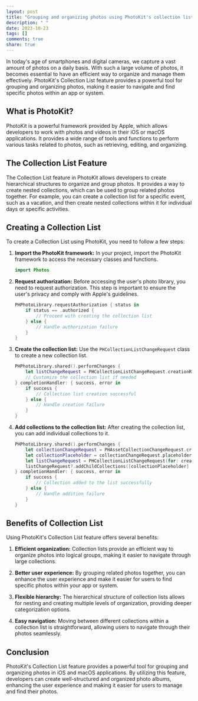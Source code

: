 ```yaml
---
layout: post
title: "Grouping and organizing photos using PhotoKit's collection list feature"
description: " "
date: 2023-10-23
tags: []
comments: true
share: true
---
```


In today's age of smartphones and digital cameras, we capture a vast amount of photos on a daily basis. With such a large volume of photos, it becomes essential to have an efficient way to organize and manage them effectively. PhotoKit's Collection List feature provides a powerful tool for grouping and organizing photos, making it easier to navigate and find specific photos within an app or system.

## What is PhotoKit?

PhotoKit is a powerful framework provided by Apple, which allows developers to work with photos and videos in their iOS or macOS applications. It provides a wide range of tools and functions to perform various tasks related to photos, such as retrieving, editing, and organizing.

## The Collection List Feature

The Collection List feature in PhotoKit allows developers to create hierarchical structures to organize and group photos. It provides a way to create nested collections, which can be used to group related photos together. For example, you can create a collection list for a specific event, such as a vacation, and then create nested collections within it for individual days or specific activities.

## Creating a Collection List

To create a Collection List using PhotoKit, you need to follow a few steps:

1. **Import the PhotoKit framework:** In your project, import the PhotoKit framework to access the necessary classes and functions.

   ```swift
   import Photos
   ```

2. **Request authorization:** Before accessing the user's photo library, you need to request authorization. This step is important to ensure the user's privacy and comply with Apple's guidelines.

   ```swift
   PHPhotoLibrary.requestAuthorization { status in
       if status == .authorized {
           // Proceed with creating the collection list
       } else {
           // Handle authorization failure
       }
   }
   ```

3. **Create the collection list:** Use the `PHCollectionListChangeRequest` class to create a new collection list.

   ```swift
   PHPhotoLibrary.shared().performChanges {
       let listChangeRequest = PHCollectionListChangeRequest.creationRequestForCollectionList(withTitle: "Vacation 2022")
       // Customize the collection list if needed
   } completionHandler: { success, error in
       if success {
           // Collection list creation successful
       } else {
           // Handle creation failure
       }
   }
   ```

4. **Add collections to the collection list:** After creating the collection list, you can add individual collections to it.

   ```swift
   PHPhotoLibrary.shared().performChanges {
       let collectionChangeRequest = PHAssetCollectionChangeRequest.creationRequestForAssetCollection(withTitle: "Day 1")
       let collectionPlaceholder = collectionChangeRequest.placeholderForCreatedAssetCollection
       let listChangeRequest = PHCollectionListChangeRequest(for: createdCollectionList)
       listChangeRequest?.addChildCollections([collectionPlaceholder] as NSFastEnumeration)
   } completionHandler: { success, error in
       if success {
           // Collection added to the list successfully
       } else {
           // Handle addition failure
       }
   }
   ```

## Benefits of Collection List

Using PhotoKit's Collection List feature offers several benefits:

1. **Efficient organization:** Collection lists provide an efficient way to organize photos into logical groups, making it easier to navigate through large collections.

2. **Better user experience:** By grouping related photos together, you can enhance the user experience and make it easier for users to find specific photos within your app or system.

3. **Flexible hierarchy:** The hierarchical structure of collection lists allows for nesting and creating multiple levels of organization, providing deeper categorization options.

4. **Easy navigation:** Moving between different collections within a collection list is straightforward, allowing users to navigate through their photos seamlessly.

## Conclusion

PhotoKit's Collection List feature provides a powerful tool for grouping and organizing photos in iOS and macOS applications. By utilizing this feature, developers can create well-structured and organized photo albums, enhancing the user experience and making it easier for users to manage and find their photos.